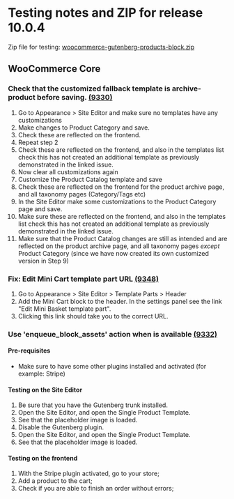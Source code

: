 # Testing notes and ZIP for release 10.0.4

Zip file for testing: [woocommerce-gutenberg-products-block.zip](https://github.com/woocommerce/woocommerce-blocks/files/11398343/woocommerce-gutenberg-products-block.zip)

## WooCommerce Core

### Check that the customized fallback template is archive-product before saving. [(9330)](https://github.com/woocommerce/woocommerce-blocks/pull/9330)

1. Go to Appearance > Site Editor and make sure no templates have any customizations
2. Make changes to Product Category and save.
3. Check these are reflected on the frontend.
4. Repeat step 2
5. Check these are reflected on the frontend, and also in the templates list check this has not created an additional template as previously demonstrated in the linked issue.
6. Now clear all customizations again
7. Customize the Product Catalog template and save
8. Check these are reflected on the frontend for the product archive page, and all taxonomy pages (Category/Tags etc)
9. In the Site Editor make some customizations to the Product Category page and save.
10. Make sure these are reflected on the frontend, and also in the templates list check this has not created an additional template as previously demonstrated in the linked issue.
11. Make sure that the Product Catalog changes are still as intended and are reflected on the product archive page, and all taxonomy pages _except_ Product Category (since we have now created its own customized version in Step 9)

### Fix: Edit Mini Cart template part URL [(9348)](https://github.com/woocommerce/woocommerce-blocks/pull/9348)

1. Go to Appearance > Site Editor > Template Parts > Header
2. Add the Mini Cart block to the header. In the settings panel see the link "Edit Mini Basket template part".
3. Clicking this link should take you to the correct URL.

### Use 'enqueue_block_assets' action when is available [(9332)](https://github.com/woocommerce/woocommerce-blocks/pull/9332)

#### Pre-requisites

- Make sure to have some other plugins installed and activated (for example: Stripe)

#### Testing on the Site Editor

1. Be sure that you have the Gutenberg trunk installed.
2. Open the Site Editor, and open the Single Product Template.
3. See that the placeholder image is loaded.
4. Disable the Gutenberg plugin.
5. Open the Site Editor, and open the Single Product Template.
6. See that the placeholder image is loaded.

#### Testing on the frontend

1. With the Stripe plugin activated, go to your store;
6. Add a product to the cart;
6. Check if you are able to finish an order without errors;
